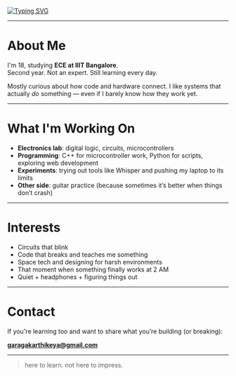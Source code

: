 [![Typing SVG](https://readme-typing-svg.demolab.com?font=Fira+Code&pause=1000&color=22D3EE&width=435&lines=Hey%2C+I'm+Karthikeya;ECE+Student+at+IIIT+Bangalore;Curious+about+code+%2B+hardware)](https://git.io/typing-svg)

---

# About Me
I'm 18, studying **ECE at IIIT Bangalore**.  
Second year. Not an expert. Still learning every day.  

Mostly curious about how code and hardware connect. I like systems that actually *do* something — even if I barely know how they work yet.

---

# What I'm Working On
- **Electronics lab**: digital logic, circuits, microcontrollers  
- **Programming**: C++ for microcontroller work, Python for scripts, exploring web development  
- **Experiments**: trying out tools like Whisper and pushing my laptop to its limits  
- **Other side**: guitar practice (because sometimes it’s better when things don’t crash)  

---

# Interests
- Circuits that blink  
- Code that breaks and teaches me something  
- Space tech and designing for harsh environments  
- That moment when something finally works at 2 AM  
- Quiet + headphones + figuring things out  

---

# Contact
If you're learning too and want to share what you’re building (or breaking):  

**garagakarthikeya@gmail.com**

---

> here to learn. not here to impress.
